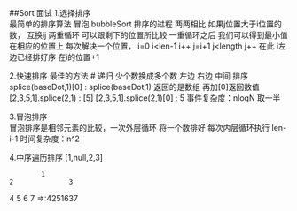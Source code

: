 ##Sort 面试
  1.选择排序  
      最简单的排序算法
      冒泡 bubbleSort
      排序的过程 两两相比  如果j位置大于i位置的数， 互换ij
      两重循环 可以跟剩下的位置所比较 
      一重循环之后  我们可以得到最小值在相应的位置上  每次解决一个位置， 
          i=0 i<len-1 i++ 
          j=i+1 j<length  j++  在此 i左边已经排好序 在i的位置+1 



  2.快速排序  最佳的方法
        # 递归  少个数换成多个数 左边 右边 中间 排序
        splice(baseDot,1)[0] :
        splice(baseDot,1) 返回的是数组  再加[0]返回数值
        [2,3,5,1].splice(2,1)  : [5]   [2,3,5,1].splice(2,1)[0]  : 5
        事件复杂度：nlogN  取一半
      



  3.冒泡排序  
    冒泡排序是相邻元素的比较，一次外层循环 将一个数排好
    每次内层循环执行 len-i-1 
    时间复杂度：n^2

  4.中序遍历排序
  [1,null,2,3]

            1
    2              3
4       5       6       7   =>:4251637

